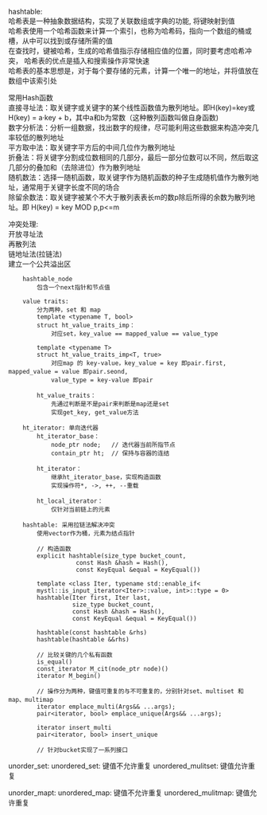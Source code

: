 hashtable:  
哈希表是一种抽象数据结构，实现了关联数组或字典的功能, 将键映射到值  
哈希表使用一个哈希函数来计算一个索引，也称为哈希码，指向一个数组的桶或槽，从中可以找到或存储所需的值   
在查找时，键被哈希，生成的哈希值指示存储相应值的位置，同时要考虑哈希冲突， 哈希表的优点是插入和搜索操作非常快速  
哈希表的基本思想是，对于每个要存储的元素，计算一个唯一的地址，并将值放在数组中该索引处

常用Hash函数  
直接寻址法：取关键字或关键字的某个线性函数值为散列地址。即H(key)=key或H(key) = a·key + b，其中a和b为常数（这种散列函数叫做自身函数)  
数字分析法：分析一组数据，找出数字的规律，尽可能利用这些数据来构造冲突几率较低的散列地址  
平方取中法：取关键字平方后的中间几位作为散列地址  
折叠法：将关键字分割成位数相同的几部分，最后一部分位数可以不同，然后取这几部分的叠加和（去除进位）作为散列地址  
随机数法：选择一随机函数，取关键字作为随机函数的种子生成随机值作为散列地址，通常用于关键字长度不同的场合  
除留余数法：取关键字被某个不大于散列表表长m的数p除后所得的余数为散列地址。即 H(key) = key MOD p,p<=m  

冲突处理:  
    开放寻址法  
    再散列法  
    链地址法(拉链法)  
    建立一个公共溢出区  
``` 
    hashtable_node
        包含一个next指针和节点值
        
    value traits:
        分为两种，set 和 map
        template <typename T, bool>
        struct ht_value_traits_imp：
            对应set，key_value == mapped_value == value_type
        
        template <typename T>
        struct ht_value_traits_imp<T, true>
            对应map 的 key-value，key_value = key 即pair.first, mapped_value = value 即pair.seond, 
            value_type = key-value 即pair
        
        ht_value_traits：
            先通过判断是不是pair来判断是map还是set
            实现get_key, get_value方法
        
    ht_iterator: 单向迭代器
        ht_iterator_base：
            node_ptr node;   // 迭代器当前所指节点
            contain_ptr ht;  // 保持与容器的连结
        
        ht_iterator：
            继承ht_iterator_base，实现构造函数  
            实现操作符*, ->, ++, --重载
        
        ht_local_iterator：
            仅针对当前链上的元素
            
    hashtable: 采用拉链法解决冲突
        使用vector作为桶，元素为结点指针
        
        // 构造函数
        explicit hashtable(size_type bucket_count,
                   const Hash &hash = Hash(),
                   const KeyEqual &equal = KeyEqual()) 
                   
        template <class Iter, typename std::enable_if<
        mystl::is_input_iterator<Iter>::value, int>::type = 0>
        hashtable(Iter first, Iter last,
                  size_type bucket_count,
                  const Hash &hash = Hash(),
                  const KeyEqual &equal = KeyEqual())      
                  
        hashtable(const hashtable &rhs)
        hashtable(hashtable &&rhs)
        
        // 比较关键的几个私有函数
        is_equal()
        const_iterator M_cit(node_ptr node)()
        iterator M_begin()
        
        // 操作分为两种，键值可重复的与不可重复的，分别针对set、multiset 和 map、multimap
        iterator emplace_multi(Args&& ...args);
        pair<iterator, bool> emplace_unique(Args&& ...args);
        
        iterator insert_multi
        pair<iterator, bool> insert_unique
        
        // 针对bucket实现了一系列接口    
```
unorder_set:
    unordered_set: 键值不允许重复
    unordered_mulitset: 键值允许重复

unorder_mapt:
    unordered_map: 键值不允许重复
    unordered_mulitmap: 键值允许重复